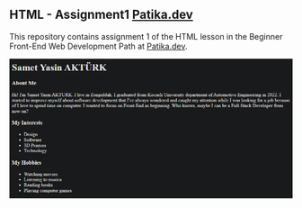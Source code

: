 ## HTML - Assignment1 [Patika.dev](https://www.patika.dev/tr) 

This repository contains assignment 1 of the HTML lesson in the Beginner Front-End Web Development Path at [Patika.dev](https://www.patika.dev/tr).

![My First Page](https://github.com/akturksametyasin/Patika.dev-HTML/blob/main/assignment1/image/myfirstwebpage.png)